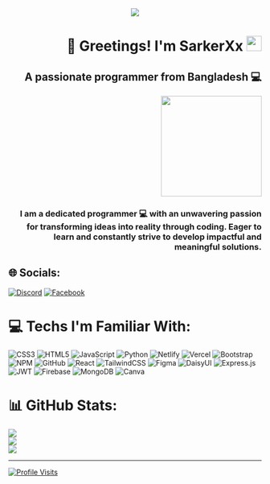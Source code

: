 <div align="center">
  <img src="https://camo.githubusercontent.com/4fa9a5bdefafee7e59ad2086429306dfc0c902d0db4d2d1fdfb534b1767d9f62/68747470733a2f2f646576656c6f706572732e67697068792e636f6d2f6272616e63682f6d61737465722f7374617469632f6170692d35313264333663303936363236383237313731303861333862626235633537642e676966">
</div>

<div align="right">
  <h1>👋 Greetings! I'm SarkerXx <img width="30px" src="https://i.ibb.co/W59TkzM/red.png"></h1>
  <h2>A passionate <span>programmer</span> from Bangladesh 💻</h2>
</div>

<div align="right">
  <img width="200" src="https://www.pngmart.com/files/21/About-Me-Transparent-PNG.png">
  <h3>
    I am a dedicated programmer 💻 with an unwavering passion for transforming ideas into reality through coding. Eager to learn and constantly strive to develop impactful and meaningful solutions.
  </h3>
</div>

## 🌐 Socials:

  [![Discord](https://img.shields.io/badge/Discord-%237289DA.svg?logo=discord&logoColor=white)](https://discord.gg/#3303) [![Facebook](https://img.shields.io/badge/Facebook-%231877F2.svg?logo=Facebook&logoColor=white)](https://facebook.com/shiyamsarker) 


# 💻 Techs I'm Familiar With:

  ![CSS3](https://img.shields.io/badge/css3-%231572B6.svg?style=for-the-badge&logo=css3&logoColor=white)
  ![HTML5](https://img.shields.io/badge/html5-%23E34F26.svg?style=for-the-badge&logo=html5&logoColor=white)
  ![JavaScript](https://img.shields.io/badge/javascript-%23323330.svg?style=for-the-badge&logo=javascript&logoColor=%23F7DF1E)
  ![Python](https://img.shields.io/badge/python-3670A0?style=for-the-badge&logo=python&logoColor=ffdd54)
  ![Netlify](https://img.shields.io/badge/netlify-%23000000.svg?style=for-the-badge&logo=netlify&logoColor=#00C7B7)
  ![Vercel](https://img.shields.io/badge/vercel-%23000000.svg?style=for-the-badge&logo=vercel&logoColor=white)
  ![Bootstrap](https://img.shields.io/badge/bootstrap-%23563D7C.svg?style=for-the-badge&logo=bootstrap&logoColor=white)
  ![NPM](https://img.shields.io/badge/NPM-%23000000.svg?style=for-the-badge&logo=npm&logoColor=white)
  ![GitHub](https://img.shields.io/badge/GitHub-%23121011.svg?style=for-the-badge&logo=github&logoColor=white)
  ![React](https://img.shields.io/badge/react-%2320232a.svg?style=for-the-badge&logo=react&logoColor=%2361DAFB)
  ![TailwindCSS](https://img.shields.io/badge/tailwindcss-%2338B2AC.svg?style=for-the-badge&logo=tailwind-css&logoColor=white)
 	![Figma](https://img.shields.io/badge/figma-%23F24E1E.svg?style=for-the-badge&logo=figma&logoColor=white)
  ![DaisyUI](https://img.shields.io/badge/daisyui-5A0EF8?style=for-the-badge&logo=daisyui&logoColor=white)
  ![Express.js](https://img.shields.io/badge/express.js-%23404d59.svg?style=for-the-badge&logo=express&logoColor=%2361DAFB)
  ![JWT](https://img.shields.io/badge/JWT-black?style=for-the-badge&logo=JSON%20web%20tokens)
  ![Firebase](https://img.shields.io/badge/Firebase-039BE5?style=for-the-badge&logo=Firebase&logoColor=white)
  ![MongoDB](https://img.shields.io/badge/MongoDB-%234ea94b.svg?style=for-the-badge&logo=mongodb&logoColor=white)
  ![Canva](https://img.shields.io/badge/Canva-%2300C4CC.svg?style=for-the-badge&logo=Canva&logoColor=white)

# 📊 GitHub Stats:

  ![](https://github-readme-stats.vercel.app/api?username=shiyam-sarker10&theme=merko&hide_border=false&include_all_commits=false&count_private=false)<br/>
  ![](https://github-readme-streak-stats.herokuapp.com/?user=shiyam-sarker10&theme=merko&hide_border=false)<br/>
  ![](https://github-readme-stats.vercel.app/api/top-langs/?username=shiyam-sarker10&theme=merko&hide_border=false&include_all_commits=false&count_private=false&layout=compact)


---


  [![Profile Visits](https://visitcount.itsvg.in/api?id=shiyam-sarker10&icon=2&color=3)](https://visitcount.itsvg.in)

